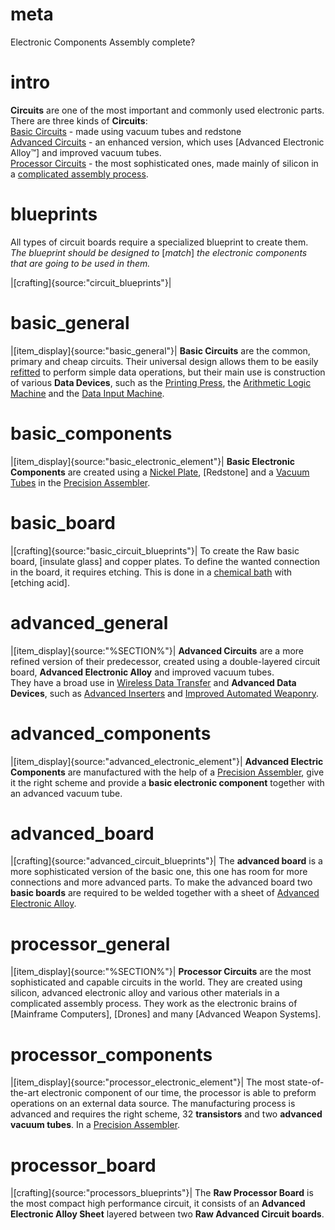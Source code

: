 # meta
Electronic Components
Assembly complete?

# intro
**Circuits** are one of the most important and commonly used electronic parts. 
There are three kinds of **Circuits**:  
[Basic Circuits](#basic_general) - made using vacuum tubes and redstone  
[Advanced Circuits](#advanced_general) - an enhanced version, which uses [Advanced Electronic Alloy™] and improved vacuum tubes.  
[Processor Circuits](#processor_general) - the most sophisticated ones, made mainly of silicon in a [complicated assembly process](precision_assembler).  

# blueprints
All types of circuit boards require a specialized blueprint to create them.  
*The blueprint should be designed to* [*match*] *the electronic components that are going to be used in them.*  
  
|[crafting]{source:"circuit_blueprints"}|  


# basic_general
|[item_display]{source:"basic_general"}|
**Basic Circuits** are the common, primary and cheap circuits. 
Their universal design allows them to be easily [refitted](functional_circuits) to perform simple data operations, 
but their main use is construction of various **Data Devices**, such as 
the [Printing Press](printing_press), the [Arithmetic Logic Machine](arithmetic_logic_machine) and the [Data Input Machine](data_input_machine.md).

# basic_components
|[item_display]{source:"basic_electronic_element"}|
**Basic Electronic Components** are created using a [Nickel Plate](metalPress), [Redstone] and a [Vacuum Tubes](components#2.md) in the
[Precision Assembler](precision_assembler.md).

# basic_board
|[crafting]{source:"basic_circuit_blueprints"}|
To create the Raw basic board, [insulate glass] and copper plates. To define the wanted connection in the board, it requires etching.
This is done in a [chemical bath](chemical_bath.md) with [etching acid].

# advanced_general  
|[item_display]{source:"%SECTION%"}|
**Advanced Circuits** are a more refined version of their predecessor, created using a double-layered circuit board, **Advanced Electronic Alloy** and improved vacuum tubes.  
They have a broad use in [Wireless Data Transfer](radio_station) and **Advanced Data Devices**, such as [Advanced Inserters](ii_logi) and [Improved Automated Weaponry](emplacement).

# advanced_components
|[item_display]{source:"advanced_electronic_element"}|
**Advanced Electric Components** are manufactured with the help of a
[Precision Assembler](precision_assembler.md), give it the right scheme and provide a **basic electronic component** together with an advanced vacuum tube.

# advanced_board
|[crafting]{source:"advanced_circuit_blueprints"}|
The **advanced board** is a more sophisticated version of the basic one, this one has room for more connections and more advanced parts.
To make the advanced board two **basic boards** are required to be welded together with a sheet of 
[Advanced Electronic Alloy](AEL).

# processor_general  
|[item_display]{source:"%SECTION%"}|
**Processor Circuits** are the most sophisticated and capable circuits in the world. They are created using silicon, advanced
electronic alloy and various other materials in a complicated assembly process.
They work as the electronic brains of [Mainframe Computers], [Drones] and many [Advanced Weapon Systems]. 

# processor_components
|[item_display]{source:"processor_electronic_element"}|
The most state-of-the-art electronic component of our time, the processor is able to preform operations on an external data source.
The manufacturing process is advanced and requires the right scheme, 32 **transistors** and two **advanced vacuum tubes**. In a 
[Precision Assembler](precision_assembler.md).

# processor_board
|[crafting]{source:"processors_blueprints"}|
The **Raw Processor Board** is the most compact high performance circuit, it consists of an **Advanced Electronic Alloy Sheet** layered between two **Raw Advanced Circuit boards**.